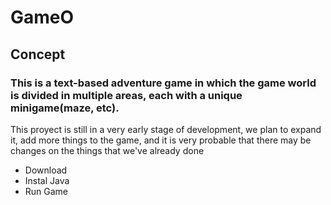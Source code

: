 # GameO
## Concept
### This is a text-based adventure game in which the game world is divided in multiple areas, each with a unique minigame(maze, etc).
This proyect is still in a very early stage of development, we plan to expand it, add more things to the game, and it is very probable that there may be changes on the things that we've already done
* Download
* Instal Java
* Run Game
